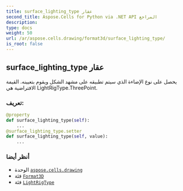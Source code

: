 ```yaml
---
title: surface_lighting_type عقار
second_title: Aspose.Cells for Python via .NET API المراجع
description:
type: docs
weight: 50
url: /ar/aspose.cells.drawing/format3d/surface_lighting_type/
is_root: false
---
```

##  surface_lighting_type عقار

يحصل على نوع الإضاءة الذي سيتم تطبيقه على مشهد الشكل ويقوم بتعيينه.
القيمة الافتراضية هي LightRigType.ThreePoint.
###  تعريف:
```python
@property
def surface_lighting_type(self):
    ...
@surface_lighting_type.setter
def surface_lighting_type(self, value):
    ...
```

###  أنظر أيضا
* الوحدة [`aspose.cells.drawing`](../../)
* فئة [`Format3D`](/cells/python-net/ar/aspose.cells.drawing/format3d)
* فئة [`LightRigType`](/cells/python-net/ar/aspose.cells.drawing/lightrigtype)
